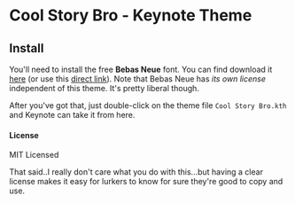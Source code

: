 # Cool Story Bro - Keynote Theme

## Install
You'll need to install the free **Bebas Neue** font. You can find download it [here](http://fontfabric.com/bebas-neue/) (or use this [direct link](http://fontfabric.com/downfont/bebas.zip)). Note that Bebas Neue has *its own license* independent of this theme. It's pretty liberal though.

After you've got that, just double-click on the theme file `Cool Story Bro.kth` and Keynote can take it from here.


#### License
MIT Licensed

That said..I really don't care what you do with this...but having a clear license makes it easy for lurkers to know for sure they're good to copy and use.